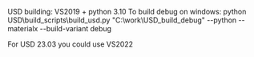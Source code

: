 USD building:
VS2019 + python 3.10
To build debug  on windows:
python USD\build_scripts\build_usd.py "C:\work\USD_build_debug" --python --materialx --build-variant debug

For USD 23.03 you could use VS2022
